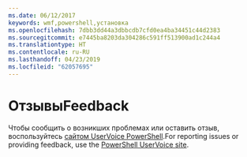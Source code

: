 ```yaml
---
ms.date: 06/12/2017
keywords: wmf,powershell,установка
ms.openlocfilehash: 7dbb3dd44a3dbbcdb7cfd0ea4ba34451c44d2383
ms.sourcegitcommit: e7445ba8203da304286c591ff513900ad1c244a4
ms.translationtype: HT
ms.contentlocale: ru-RU
ms.lasthandoff: 04/23/2019
ms.locfileid: "62057695"
---
```

# <a name="feedback"></a><span data-ttu-id="cbecf-102">Отзывы</span><span class="sxs-lookup"><span data-stu-id="cbecf-102">Feedback</span></span>
<span data-ttu-id="cbecf-103">Чтобы сообщить о возникших проблемах или оставить отзыв, воспользуйтесь [сайтом UserVoice PowerShell](http://windowsserver.uservoice.com/forums/301869-powershell).</span><span class="sxs-lookup"><span data-stu-id="cbecf-103">For reporting issues or providing feedback, use the [PowerShell UserVoice site](http://windowsserver.uservoice.com/forums/301869-powershell).</span></span>
